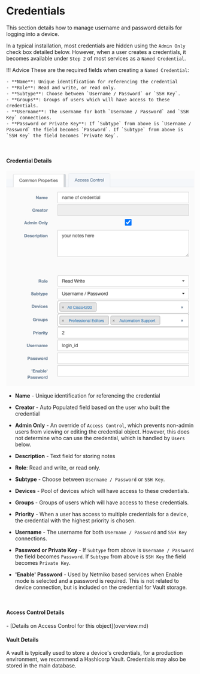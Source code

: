 # Credentials

This section details how to manage username and password details for logging into a device. 

In a typical installation, most credentials are hidden using the `Admin Only` check box detailed below. However, when a user creates a credentials, it becomes available under `Step 2` of most services as a `Named Credential`. 

!!! Advice
    These are the required fields when creating a `Named Credential`:

    - **Name**: Unique identification for referencing the credential
    - **Role**: Read and write, or read only.
    - **Subtype**: Choose between `Username / Password` or `SSH Key`.
    - **Groups**: Groups of users which will have access to these credentials.
    - **Username**: The username for both `Username / Password` and `SSH Key` connections.
    - **Password or Private Key**: If `Subtype` from above is `Username / Password` the field becomes `Password`. If `Subtype` from above is `SSH Key` the field becomes `Private Key`. 

<br/>
<h4>Credential Details</h4> 

![Credentials](../_static/administration/credentials.png)

* **Name** - Unique identification for referencing the credential
* **Creator** - Auto Populated field based on the user who built the credential
* **Admin Only** - An override of `Access Control`, which prevents non-admin users from viewing or editing the credential object. However, this does not determine who can use the credential, which is handled by `Users` below. 
* **Description** - Text field for storing notes  

* **Role**: Read and write, or read only.
* **Subtype** - Choose between `Username / Password` or `SSH Key`.
* **Devices** - Pool of devices which will have access to these credentials.
* **Groups** - Groups of users which will have access to these credentials.
* **Priority** - When a user has access to multiple credentials for a device, the credential with the highest priority is chosen.
* **Username** - The username for both `Username / Password` and `SSH Key` connections.
* **Password or Private Key** - If `Subtype` from above is `Username / Password` the field becomes `Password`. If `Subtype` from above is `SSH Key` the field becomes `Private Key`.  
* **'Enable' Password** - Used by Netmiko based services when Enable mode is selected and a password is required.  This is not related to device connection, but is included on the credential for Vault storage.

<br/>
<h4>Access Control Details</h4> 
- [Details on Access Control for this object](overview.md) 
  

<br/>
<h4>Vault Details</h4> 
A vault is typically used to store a device's credentials, for a production environment, we recommend a Hashicorp Vault. Credentials may also be stored in the main database. 
